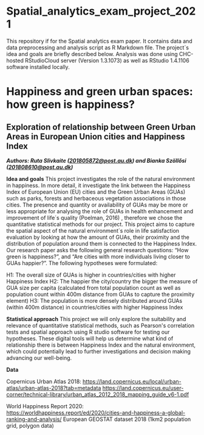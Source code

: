 # Spatial_analytics_exam_project_2021

This repository if for the Spatial analytics exam paper. It contains data and data preprocessing and analysis script as R Markdown file. The project´s idea and goals are briefly described below. Analysis was done using CHC-hosted RStudioCloud server (Version 1.3.1073) as well as RStudio 1.4.1106 software installed locally.



# Happiness and green urban spaces: how green is happiness?
## Exploration of relationship between Green Urban Areas in European Union cities and Happiness Index

***Authors: Ruta Slivkaite (201805872@post.au.dk) and Bianka Szöllősi (201808610@post.au.dk)***


__Idea and goals__
This project investigates the role of the natural environment in happiness. In more detail, it investigate the link between the Happiness Index of European Union (EU) cities and the Green Urban Areas (GUAs) such as parks, forests and herbaceous vegetation associations in those cities. The presence and quantity or availability of GUAs may be more or less appropriate for analysing the role of GUAs in health enhancement and improvement of life´s quality (Poelman, 2016) , therefore we chose the quantitative statistical methods for our project. This project aims to capture the spatial aspect of the natural environment´s role in life satisfaction evaluation by looking at how the amount of GUAs, their proximity and the distribution of population around them is connected to the Happiness Index.  Our research paper asks the following general research questions: “How green is happiness?”, and  “Are cities with more individuals living closer to GUAs happier?”. The following hypotheses were formulated:

H1: The overall size of GUAs is higher in countries/cities with higher Happiness Index
H2: The happier the city/country the bigger the measure of GUA size per capita (calculated from total population count as well as population count within 400m distance from GUAs to capture the proximity element)
H3: The population is more densely distributed around GUAs (within 400m distance) in countries/cities with higher Happiness Index

__Statistical approach__
This project we will only explore the suitability and relevance of quantitative statistical methods, such as Pearson's correlation tests and spatial approach using  R studio software for testing our hypotheses. These digital tools will help us determine what kind of relationship there is between Happiness Index and the natural environment, which could potentially lead to further investigations and decision making advancing our well-being.

__Data__

Copernicus Urban Atlas 2018: 
https://land.copernicus.eu/local/urban-atlas/urban-atlas-2018?tab=metadata
https://land.copernicus.eu/user-corner/technical-library/urban_atlas_2012_2018_mapping_guide_v6-1.pdf

World Happiness Report 2020: 
https://worldhappiness.report/ed/2020/cities-and-happiness-a-global-ranking-and-analysis/
European GEOSTAT dataset 2018 (1km2 population grid, polygon data)
